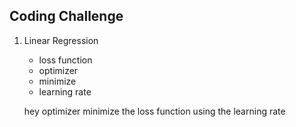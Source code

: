 ## Coding Challenge

1. Linear Regression

	- loss function
	- optimizer
	- minimize
	- learning rate

	hey optimizer minimize the loss function using the learning rate